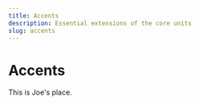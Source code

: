 ```yaml
---
title: Accents
description: Essential extensions of the core units
slug: accents
---
```


# Accents

This is Joe's place.